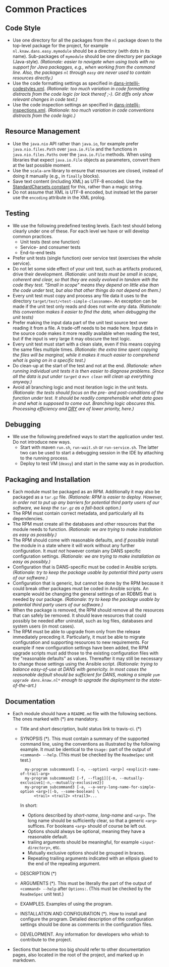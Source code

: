 Common Practices
================

Code Style
----------
* Use one directory for all the packages from the `nl` package down to the top-level package
  for the project, for example `nl.knaw.dans.easy.mymodule` should be a directory (with dots
  in its name). Sub-packages of `mymodule` should be one directory per package (Java-style).
  *(Rationale: easier to navigate when using tools with no support for Java packagges, e.g.,
   when working from the command line. Also, the packages `nl` through `easy` are never used
   to contain resources directly.)*
* Use the code formatting settings as specified in [dans-intellij-codestyles.xml](./dans-intellij-codestyles.xml).
  *(Rationale: too much variation in code formatting distracts from the code logic
   (or lack thereof ;-). Git diffs only show relevant changes in code text.)*
* Use the code inspection settings an specified in [dans-intellij-inspections.xml](/dans-intellij-inspections.xml).
  *(Rationale: too much variation in code conventions distracts from the code logic.)*

Resource Management
-------------------
* Use the `java.nio` API rather than `java.io`, for example prefer `java.nio.files.Path`
  over `java.io.File` and the functions in  `java.nio.files.Paths` over the `java.io.File`
  methods. When using libraries that expect `java.io.File` objects as parameters, convert
  them at the last possible moment.
* Use the `scala-arm` library to ensure that resources are closed, instead of doing it
  manually (e.g., in `finally` blocks).
* Save text content (including XML) as UTF-8 encoded. Use the [StandardCharsets constant] for this, rather than
  a magic string.
* Do not assume that XML is UTF-8 encoded, but instead let the parser use the `encoding` attribute
  in the XML prolog.

[StandardCharsets constant]: https://docs.oracle.com/javase/8/docs/api/java/nio/charset/StandardCharsets.html#UTF_8
  
Testing
-------
* We use the following predefined testing levels. Each test should belong clearly
  under one of these. For each level we have or will develop common practices.
    - Unit tests (test one function)
    - Service- and consumer tests
    - End-to-end tests
* Prefer unit tests (single function) over service test (exercises the whole service).
* Do not let some side effect of your unit test, such as artifacts produced, drive their
  development. *(Rationale: unit tests must be small in scope, coherent and clear, so that
  they are easily evolved in tandem with the code they test. "Small in scope" means they
  depend on little else than the code under test, but also that other things do not
  depend on them.)*
* Every unit test must copy and process any file data it uses to the directory `target/test/<test-simple-classname>`.
  An exception can be made if the unit test only reads and does not write *any* data.
  *(Rationale: this convention makes it easier to find the data, when debugging the unit tests)*
* Prefer making the input data part of the unit test source text over reading it from a file. A
  trade-off needs to be made here. Input data in the source code makes it more readily available when
  reading the test, but if the input is very large it may obscure the test logic.
* Every unit test must start with a clean slate, even if this means copying the same files multiple times.
  *(Rationale: the extra time spent copying the files will be marginal, while it makes it much easier to
  comprehend what is going on in a specific test.)*
* Do clean-up at the start of the test and not at the end. *(Rationale: when running individual
  unit tests it is then easier to diagnose problems. Since all the data is put under `target` a
  `mvn clean` will clean up everything anyway.)*  
* Avoid all branching logic and most iteration logic in the unit tests. *(Rationale: the tests should
  focus on the pre- and post-conditions of the function under test. It should be readily comprehensible
  what data goes in and what is supposed to come out. Branching logic obscures this. Processing
  efficiency and [DRY] are of lower priority, here.)*
  
  
[DRY]: https://en.wikipedia.org/wiki/Don%27t_repeat_yourself  
  
Debugging
---------
* We use the following predefined ways to start the application under test. Do not introduce new ways.
    - Start with maven `run.sh`, `run-wait.sh` or `run-service.sh`. The latter two can be used to 
      start a debugging session in the IDE by attaching to the running process.
    - Deploy to test VM (`deasy`) and start in the same way as in production.
  
  
Packaging and Installation
--------------------------
* Each module must be packaged as an RPM. Additionally it  may also be packaged as a `tar.gz` file.
  *(Rationale: RPM is easier to deploy. However, in order not to put up any barriers for potential
  third party users of our software, we keep the `tar.gz` as a fall-back option.)*
* The RPM must contain correct metadata, and particularly all its dependencies.
* The RPM must create all the databases and other resources that the module needs
  to function. *(Rationale: we are trying to make installation as easy as possibly.)*
* The RPM should come with reasonable defaults, and *if possible* install the module
  in a state where it will work without any further configuration. It *must not* however
  contain any DANS specific configuration settings. *(Rationale: we are trying to make installation as easy as possibly.)*
* Configuration that is DANS-specific must be coded in Ansible scripts. *(Rationale: try to keep the
  package usable by potential third party users of our software.)*
* Configuration that is generic, but cannot be done by the RPM because it could break other packages
  must be coded in Ansible scripts. An example would be changing the general settings of an RDBMS that
  is needed by our package. *(Rationale: try to keep the package usable by potential third party users of our software.)*
* When the package is removed, the RPM should remove all the resources that can safely
  be removed. It should leave resources that could possibly be needed after uninstall,
  such as log files, databases and system users (in most cases).
* The RPM must be able to upgrade from only from the release immediately preceding it. Particularly, it must be able 
  to migrate configuration and supporting resources to new requirements. For example if new configuration settings have 
  been added, the RPM upgrade scripts must add those to the existing configuration files with the "reasonable defaults" 
  as values. Thereafter it may still be necessary to change those settings using the Ansible script.
  *(Rationale: trying to balance easy-of-use at DANS with genericity. In most cases the reasonable default should be sufficient
  for DANS, making a simple `yum upgrade dans.knaw.nl*` enough to upgrade the deployment to the state-of-the-art.)*
  
Documentation
-------------
* Each module should have a `README.md` file with the following sections. The ones
  marked with (*) are mandatory.
    - Title and short description, build status link to travis-ci. (*)
    - SYNOPSIS (*). This must contain a summary of the supported command line, using the conventions as illustrated
      by the following example. It must be identical to the `Usage:` part of the output of `<command> --help`. (This must
      be checked by the `ReadmeSpec` unit test.)
      
      ```
        my-program subcommand1 [-o, --option1 <arg>] <explicit-name-of-trail-arg>
        my-program subcommand2 [-f, --flag1][{-m, --mutually-exclusive1|-n,--mutually-exclusive2}]
        my-program subcommand3 [-a, --a-very-long-name-for-simple-option <arg>][-b, --some-boolean] \
            <trail> <trail2> <trail3>...
      ```
      In short:
        - Options described by *short-name*, *long-name* and *`<arg>`*. The long name should be sufficiently clear, so that a
          generic `<arg>` suffices. For booleans `<arg>` should of course be left out.
        - Options should always be optional, meaning they have a reasonable default.
        - trailing arguments should be meaningful, for example *`<input-directory>`*, etc. 
        - Mutually exclusive options should be grouped in braces.
        - Repeating trailing arguments indicated with an ellipsis glued to the end of the repeating argument.
    - DESCRIPTION (*)
    - ARGUMENTS (*). This must be literally the part of the output of `<command> --help` after `Options:`. (This must
      be checked by the `ReadmeSpec` unit test.) 
    - EXAMPLES. Examples of using the program.
    - INSTALLATION AND CONFIGURATION (*). How to install and configure the program. Detailed description of the configuration
      settings should be done as comments in the configuration files.
    - DEVELOPMENT. Any information for developers who whish to contribute to the project.
* Sections that become too big should refer to other documentation pages, also located
  in the root of the project, and marked up in markdown.
